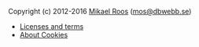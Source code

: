 Copyright (c) 2012-2016 [Mikael Roos](https://mikaelroos.se) (mos@dbwebb.se)

* [Licenses and terms](license)
* [About Cookies](cookies)
